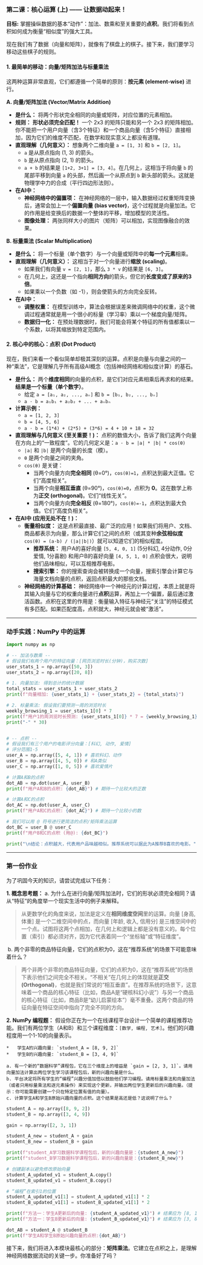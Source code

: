 ### **第二课：核心运算 (上) —— 让数据动起来！**

**目标:** 掌握操纵数据的基本“动作”：加法、数乘和至关重要的**点积**。我们将看到点积如何成为衡量“相似度”的强大工具。

现在我们有了数据（向量和矩阵），就像有了棋盘上的棋子。接下来，我们要学习移动这些棋子的规则。

#### **1. 最简单的移动：向量/矩阵加法与标量乘法**

这两种运算非常直观，它们都遵循一个简单的原则：**按元素 (element-wise)** 进行。

**A. 向量/矩阵加法 (Vector/Matrix Addition)**

*   **是什么：** 将两个形状完全相同的向量或矩阵，对应位置的元素相加。
*   **规则：** **形状必须完全匹配！** 一个 2x3 的矩阵只能和另一个 2x3 的矩阵相加。你不能把一个用户向量（含3个特征）和一个商品向量（含5个特征）直接相加，因为它们的维度不匹配，在数学和现实意义上都没有道理。
*   **直观理解（几何意义）：** 想象两个二维向量 `a = [1, 3]` 和 `b = [2, 1]`。
    *   `a` 是从原点指向 (1, 3) 的箭头。
    *   `b` 是从原点指向 (2, 1) 的箭头。
    *   `a + b` 的结果是 `[1+2, 3+1] = [3, 4]`。在几何上，这相当于将向量 `b` 的尾部平移到向量 `a` 的头部，然后画一个从原点到 `b` 新头部的箭头。这就是物理学中力的合成（平行四边形法则）。
*   **在AI中：**
    *   **神经网络中的偏置项：** 在神经网络的一层中，输入数据经过权重矩阵变换后，通常会加上一个**偏置向量 (bias vector)**，这个过程就是向量加法。它的作用是给变换后的数据一个整体的平移，增加模型的灵活性。
    *   **图像处理：** 两张同样大小的图片（矩阵）可以相加，实现图像融合的效果。

**B. 标量乘法 (Scalar Multiplication)**

*   **是什么：** 将一个标量（单个数字）与一个向量或矩阵中的**每一个元素**相乘。
*   **直观理解（几何意义）：** 这相当于对一个向量进行**缩放 (scaling)**。
    *   如果我们有向量 `v = [2, 1]`，那么 `3 * v` 的结果是 `[6, 3]`。
    *   在几何上，这还是一个指向**相同方向**的箭头，但它的**长度变成了原来的3倍**。
    *   如果乘以一个负数（如 -1），则会使箭头的方向完全反转。
*   **在AI中：**
    *   **调整权重：** 在模型训练中，算法会根据误差来微调网络中的权重，这个微调过程通常就是用一个很小的标量（学习率）乘以一个梯度向量/矩阵。
    *   **数据归一化：** 在预处理数据时，我们可能会将某个特征的所有值都乘以一个系数，以将其缩放到特定范围内。

#### **2. 核心中的核心：点积 (Dot Product)**

现在，我们来看一个看似简单却极其深刻的运算。点积是向量与向量之间的一种“乘法”，它是理解几乎所有高级AI概念（包括神经网络和相似度计算）的基石。

*   **是什么：** 两个**维度相同**的向量的点积，是它们对应元素相乘后再求和的结果。**结果是一个标量（单个数字）**。
    *   给定 `a = [a₁, a₂, ..., aₙ]` 和 `b = [b₁, b₂, ..., bₙ]`
    *   `a · b = a₁b₁ + a₂b₂ + ... + aₙbₙ`
*   **计算示例：**
    *   `a = [1, 2, 3]`
    *   `b = [4, 5, 6]`
    *   `a · b = (1*4) + (2*5) + (3*6) = 4 + 10 + 18 = 32`
*   **直观理解与几何意义 (至关重要！)：**
    点积的数值大小，告诉了我们这两个向量在方向上的“一致程度”。它的几何定义是：`a · b = |a| * |b| * cos(θ)`
    *   `|a|` 和 `|b|` 是两个向量的长度（模）。
    *   `θ` 是两个向量之间的夹角。
    *   `cos(θ)` 是关键：
        *   当两个向量方向**完全相同** (θ=0°)，`cos(θ)=1`，点积达到最大正值。它们“高度相关”。
        *   当两个向量**相互垂直** (θ=90°)，`cos(θ)=0`，点积为 **0**。这在数学上称为**正交 (orthogonal)**。它们“线性无关”。
        *   当两个向量方向**完全相反** (θ=180°)，`cos(θ)=-1`，点积达到最大负值。它们“高度负相关”。
*   **在AI中 (应用无处不在！)：**
    *   **衡量相似度：** 这是点积最直接、最广泛的应用！如果我们将用户、文档、商品都表示为向量，那么计算它们之间的点积（或其变种**余弦相似度** `cos(θ) = (a·b) / (|a||b|)`）就可以知道它们的相似程度。
        *   **推荐系统：** 用户A的喜好向量 `[5, 4, 0, 1]` (5分科幻, 4分动作, 0分爱情, 1分喜剧) 和用户B的喜好向量 `[4, 5, 1, 0]` 点积会很大，说明他们品味相似，可以互相推荐电影。
        *   **搜索引擎：** 你的搜索查询会被转换成一个向量，搜索引擎会计算它与海量文档向量的点积，返回点积最大的那些文档。
    *   **神经网络的计算基础：** 神经网络中一个神经元的计算过程，本质上就是将其输入向量与它的权重向量进行**点积**运算，再加上一个偏置，最后通过激活函数。点积在这里的作用是：衡量输入特征与神经元“关注”的特征模式有多匹配。如果匹配度高，点积就大，神经元就会被“激活”。

---

### **动手实践：NumPy 中的运算**

```python
import numpy as np

# -- 加法与数乘 --
# 假设我们有两个用户的特征向量：[网页浏览时长(分钟)，购买次数]
user_stats_1 = np.array([50, 3])
user_stats_2 = np.array([20, 8])

# 1. 向量加法: 得到总计的统计数据
total_stats = user_stats_1 + user_stats_2
print(f"向量相加: {user_stats_1} + {user_stats_2} = {total_stats}")

# 2. 标量乘法: 假设我们要预测一周的浏览时长
weekly_browsing_1 = user_stats_1[0] * 7
print(f"用户1的周浏览时长预测: {user_stats_1[0]} * 7 = {weekly_browsing_1}")
print("-" * 30)


# -- 点积 --
# 假设我们有三个用户的电影评分向量：[科幻, 动作, 爱情]
# 评分范围1-5
user_A = np.array([5, 4, 1]) # 喜欢科幻、动作
user_B = np.array([4, 5, 0]) # 和A类似
user_C = np.array([1, 0, 5]) # 喜欢爱情片

# 计算A和B的点积
dot_AB = np.dot(user_A, user_B)
print(f"用户A和B的点积: {dot_AB}") # 期待一个比较大的正数

# 计算A和C的点积
dot_AC = np.dot(user_A, user_C)
print(f"用户A和C的点积: {dot_AC}") # 期待一个比较小的数

# 我们可以用 @ 符号进行更简洁的点积/矩阵乘法运算
dot_BC = user_B @ user_C
print(f"用户B和C的点积 (用@): {dot_BC}")

print("\n结论：点积越大，代表用户品味越相似。推荐系统可以据此为A推荐B喜欢的电影。")
```

---

### **第一份作业**

为了巩固今天的知识，请尝试完成以下任务：

**1. 概念思考题：**
    a. 为什么在进行向量/矩阵加法时，它们的形状必须完全相同？请从“特征”的角度举一个现实生活中的例子来解释。

>从更数学化的角度来说，加法是定义在**相同维度空间**里的运算。向量 [身高, 体重] 是一个二维空间中的点，而向量 [年龄, 收入, 信用分] 是三维空间中的一个点。试图将这两个点相加，在几何上和逻辑上都是没有意义的。每个位置（索引）都必须对齐，因为它代表着同一个“坐标轴”或“特征维度”。

​    b. 两个非零的商品特征向量，它们的点积为0，这在“推荐系统”的场景下可能意味着什么？

> 两个非两个非零的商品特征向量，它们的点积为0，这在“推荐系统”的场景下表示他们之间完全不相关。“不相关”在几何上的体现就是**正交 (Orthogonal)**，也就是我们常说的“相互垂直”。在推荐系统的场景下，这意味着一个商品的核心特征（比如，商品A是“硬核科幻小说”）与另一个商品的核心特征（比如，商品B是“幼儿启蒙绘本”）毫不重叠。这两个商品的特征向量在特征空间中指向了完全不同的方向。

**2.  NumPy 编程题：**
    假设你正在为一个在线课程平台设计一个简单的课程推荐功能。我们有两位学生（A和B）和三个课程维度：`[数学, 编程, 艺术]`。他们的兴趣程度用一个1-10的向量表示。

    *   学生A的兴趣向量: `student_A = [8, 9, 2]`
    *   学生B的兴趣向量: `student_B = [3, 4, 9]`
    
    a. 有一个新的“数据科学”课程包，它在三个维度上的增益是 `gain = [2, 3, 1]`。请用向量加法计算出两位学生学习该课程包后，新的兴趣向量是什么。
    b. 平台决定将所有学生的“编程”兴趣分值加倍以鼓励他们学习编程。请用标量乘法和向量加法（或者只用标量乘法和逐元素操作）来实现这个更新，并输出两位学生更新后的兴趣向量。（提示：你可能需要创建一个只在特定位置有值的向量）。
    c. 计算学生A和学生B原始兴趣向量的点积。这个结果是高还是低？这说明了什么？

```python
student_A = np.array([8, 9, 2])
student_B = np.array([3, 4, 9])

gain = np.array([2, 3, 1])

student_A_new = student_A + gain
student_B_new = student_B + gain

print(f"student_A学习数据科学课程包后，新的兴趣向量是：{student_A_new}")
print(f"student_B学习数据科学课程包后，新的兴趣向量是：{student_B_new}")

# 创建副本以避免修改原始向量
student_A_updated_v1 = student_A.copy()
student_B_updated_v1 = student_B.copy()

# “编程”在索引1的位置
student_A_updated_v1[1] = student_A_updated_v1[1] * 2
student_B_updated_v1[1] = student_B_updated_v1[1] * 2

print(f"方法一：学生A更新后的向量: {student_A_updated_v1}") # 结果应为 [8, 18, 2]
print(f"方法一：学生B更新后的向量: {student_B_updated_v1}") # 结果应为 [3, 8, 9]

dot_AB = student_A @ student_B
print(f"学生A和学生B原始兴趣向量的点积:{dot_AB}")
```

接下来，我们将进入本模块最核心的部分：**矩阵乘法**。它建立在点积之上，是理解神经网络数据流动的关键一步。你准备好了吗？